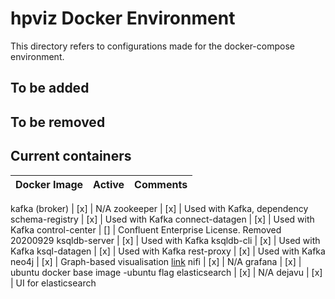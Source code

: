 # hpviz Docker Environment

This directory refers to configurations made for the docker-compose environment.

## To be added

## To be removed

## Current containers

Docker Image | Active | Comments
------------ | -------| --------

kafka (broker) | [x] | N/A
zookeeper | [x] | Used with Kafka, dependency
schema-registry | [x] | Used with Kafka
connect-datagen | [x] | Used with Kafka
control-center | [] | Confluent Enterprise License. Removed 20200929
ksqldb-server  | [x] | Used with Kafka
ksqldb-cli | [x] | Used with Kafka
ksql-datagen | [x] | Used with Kafka
rest-proxy | [x] | Used with Kafka
neo4j | [x] | Graph-based visualisation [link](neo4j.com/) 
nifi | [x] | N/A
grafana | [x] | ubuntu docker base image -ubuntu flag
elasticsearch | [x] | N/A
dejavu | [x] | UI for elasticsearch
